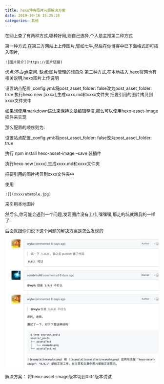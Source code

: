 ```yaml
---
title: hexo博客图片问题解决方案
date: 2019-10-16 15:25:28
categories: 其他
---
```


在网上查了有两种方式,哪种好用,则自己选择,个人是主推第二种方式

第一种方式,在第三方网站上上传图片,譬如七牛,然后在你博客中已下面格式即可插入图片,

```
![图片简介](https://图片链接)
```
优点:不占git空间.
缺点:图片管理的想自杀
第二种方式,在本地插入,hexo官网也有相关说明,hexo图片上传说明

设置站点配置_config.yml:将post_asset_folder: false改为post_asset_folder: true
执行hexo new [xxxx],生成xxxx.md和xxxx文件夹
把要引用的图片拷贝到xxxx文件夹中


如果想使用markdown语法来保持文章编辑整洁,那么可以使用hexo-asset-image插件来实现

那么配置的顺序则为:

设置站点配置_config.yml:将post_asset_folder: false改为post_asset_folder: true

执行 npm install hexo-asset-image –save 装插件

执行hexo new [xxxx],生成xxxx.md和xxxx文件夹

把要引用的图片拷贝到xxxx文件夹中

使用
```
![](xxxx/example.jpg)
```
来引用本地图片

然后么,你可能会遇到一个问题,发现图片没有上传,嘿嘿嘿,那走的坑就跟我的一样了.

后面就跟你们说下这个问题的解决方案是怎么发现的

![hexo-iamge](/hexo博客图片问题解决方案/hexo-image.png)

解决方案： 将hexo-asset-image版本切到0.0.1版本试试

